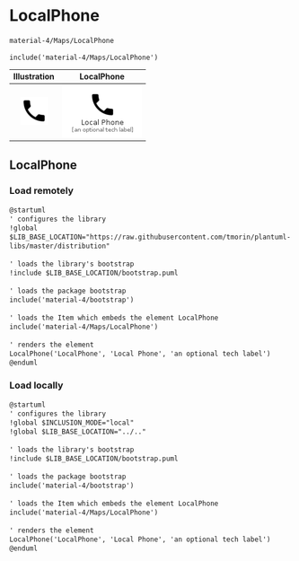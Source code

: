 # LocalPhone


```text
material-4/Maps/LocalPhone
```

```text
include('material-4/Maps/LocalPhone')
```



| Illustration | LocalPhone |
| :---: | :---: |
| ![illustration for Illustration](../../material-4/Maps/LocalPhone.png) | ![illustration for LocalPhone](../../material-4/Maps/LocalPhone.Local.png) |




## LocalPhone

### Load remotely
```plantuml
@startuml
' configures the library
!global $LIB_BASE_LOCATION="https://raw.githubusercontent.com/tmorin/plantuml-libs/master/distribution"

' loads the library's bootstrap
!include $LIB_BASE_LOCATION/bootstrap.puml

' loads the package bootstrap
include('material-4/bootstrap')

' loads the Item which embeds the element LocalPhone
include('material-4/Maps/LocalPhone')

' renders the element
LocalPhone('LocalPhone', 'Local Phone', 'an optional tech label')
@enduml
```

### Load locally
```plantuml
@startuml
' configures the library
!global $INCLUSION_MODE="local"
!global $LIB_BASE_LOCATION="../.."

' loads the library's bootstrap
!include $LIB_BASE_LOCATION/bootstrap.puml

' loads the package bootstrap
include('material-4/bootstrap')

' loads the Item which embeds the element LocalPhone
include('material-4/Maps/LocalPhone')

' renders the element
LocalPhone('LocalPhone', 'Local Phone', 'an optional tech label')
@enduml
```


